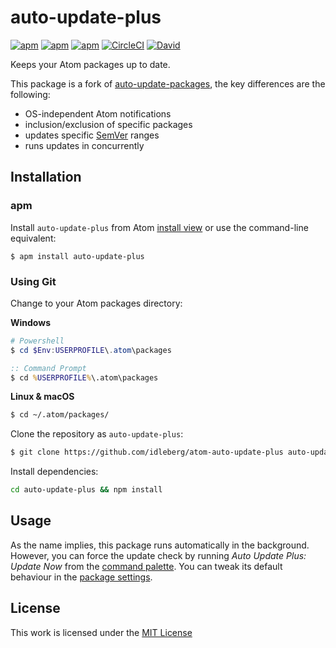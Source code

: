 # auto-update-plus

[![apm](https://flat.badgen.net/apm/license/auto-update-plus)](https://atom.io/packages/auto-update-plus)
[![apm](https://flat.badgen.net/apm/v/auto-update-plus)](https://atom.io/packages/auto-update-plus)
[![apm](https://flat.badgen.net/apm/dl/auto-update-plus)](https://atom.io/packages/auto-update-plus)
[![CircleCI](https://flat.badgen.net/circleci/github/idleberg/atom-auto-update-plus)](https://circleci.com/gh/idleberg/atom-auto-update-plus)
[![David](https://flat.badgen.net/david/dep/idleberg/atom-auto-update-plus)](https://david-dm.org/idleberg/atom-auto-update-plus)

Keeps your Atom packages up to date.

This package is a fork of [auto-update-packages](https://github.com/yujinakayama/atom-auto-update-packages), the key differences are the following:

- OS-independent Atom notifications
- inclusion/exclusion of specific packages
- updates specific [SemVer][sem-ver] ranges
- runs updates in concurrently

## Installation

### apm

Install `auto-update-plus` from Atom [install view](atom://settings-view/show-package?package=auto-update-plus) or use the command-line equivalent:

`$ apm install auto-update-plus`

### Using Git

Change to your Atom packages directory:

**Windows**

```powershell
# Powershell
$ cd $Env:USERPROFILE\.atom\packages
```

```cmd
:: Command Prompt
$ cd %USERPROFILE%\.atom\packages
```

**Linux & macOS**

```bash
$ cd ~/.atom/packages/
```

Clone the repository as `auto-update-plus`:

```bash
$ git clone https://github.com/idleberg/atom-auto-update-plus auto-update-plus
```

Install dependencies:

```bash
cd auto-update-plus && npm install
```

## Usage

As the name implies, this package runs automatically in the background. However, you can force the update check by running _Auto Update Plus: Update Now_ from the [command palette][command-palette]. You can tweak its default behaviour in the [package settings](package-settings).

## License

This work is licensed under the [MIT License](LICENSE)

[command-palette]: https://flight-manual.atom.io/getting-started/sections/atom-basics/#command-palette
[package-settings]: https://flight-manual.atom.io/using-atom/sections/atom-packages/#package-settings
[sem-ver]: https://semver.org/
